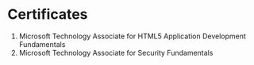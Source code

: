 # Certificates

1) Microsoft Technology Associate for HTML5 Application Development Fundamentals
2) Microsoft Technology Associate for Security Fundamentals
